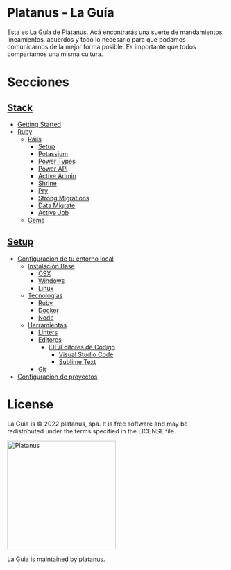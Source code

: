 # Platanus - La Guía

Esta es La Guía de Platanus. Acá encontrarás una suerte de mandamientos, lineamientos, acuerdos y todo lo necesario para que podamos comunicarnos de la mejor forma posible. Es importante que todos compartamos una misma cultura.

# Secciones

## [Stack](stack.md)
* [Getting Started](stack/getting_started.md)
* [Ruby](stack/ruby.md)
    * [Rails](stack/ruby/rails.md)
        * [Setup](stack/ruby/rails/setup.md)
        * [Potassium](stack/ruby/rails/potassium.md)
        * [Power Types](stack/ruby/rails/power_types.md)
        * [Power API](stack/ruby/rails/power_api.md)
        * [Active Admin](stack/ruby/rails/active_admin.md)
        * [Shrine](stack/ruby/rails/shrine.md)
        * [Pry](stack/ruby/rails/pry.md)
        * [Strong Migrations](stack/ruby/rails/strong_migrations.md)
        * [Data Migrate](stack/ruby/rails/data_migrate.md)
        * [Active Job](stack/ruby/rails/active_job.md)
    * [Gems](stack/ruby/gems.md)
## [Setup](setup.md)
* [Configuración de tu entorno local](setup/configuracion_de_tu_entorno_local.md)
    * [Instalación Base](setup/configuracion_de_tu_entorno_local/instalacion_base.md)
        * [OSX](setup/configuracion_de_tu_entorno_local/instalacion_base/osx.md)
        * [Windows](setup/configuracion_de_tu_entorno_local/instalacion_base/windows.md)
        * [Linux](setup/configuracion_de_tu_entorno_local/instalacion_base/linux.md)
    * [Tecnologías](setup/configuracion_de_tu_entorno_local/tecnologias.md)
        * [Ruby](setup/configuracion_de_tu_entorno_local/tecnologias/ruby.md)
        * [Docker](setup/configuracion_de_tu_entorno_local/tecnologias/docker.md)
        * [Node](setup/configuracion_de_tu_entorno_local/tecnologias/node.md)
    * [Herramientas](setup/configuracion_de_tu_entorno_local/herramientas.md)
        * [Linters](setup/configuracion_de_tu_entorno_local/herramientas/linters.md)
        * [Editores](setup/configuracion_de_tu_entorno_local/herramientas/editores.md)
            * [IDE/Editores de Código](setup/configuracion_de_tu_entorno_local/herramientas/editores/ide_editores_de_codigo.md)
                * [Visual Studio Code](setup/configuracion_de_tu_entorno_local/herramientas/editores/ide_editores_de_codigo/visual_studio_code.md)
                * [Sublime Text](setup/configuracion_de_tu_entorno_local/herramientas/editores/ide_editores_de_codigo/sublime_text.md)
        * [Git](setup/configuracion_de_tu_entorno_local/herramientas/git.md)
* [Configuración de proyectos](setup/configuracion_de_proyectos.md)
# License

La Guia is © 2022 platanus, spa. It is free software and may be redistributed under the terms specified in the LICENSE file.

<img src="http://platan.us/gravatar_with_text.png" alt="Platanus" width="250"/>

La Guia is maintained by [platanus](http://platan.us).
